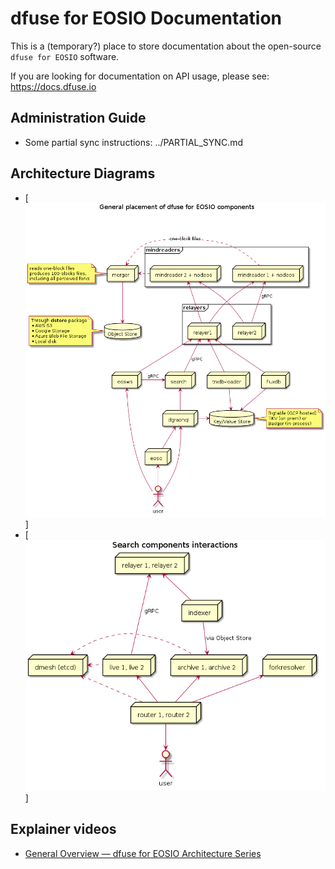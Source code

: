 # dfuse for EOSIO Documentation

This is a (temporary?) place to store documentation about the
open-source `dfuse for EOSIO` software.

If you are looking for documentation on API usage, please see:
https://docs.dfuse.io


## Administration Guide

* Some partial sync instructions: ../PARTIAL_SYNC.md

## Architecture Diagrams

* [![General components overview](general_architecture.png)]
* [![Search diagrams](search.png)]

## Explainer videos

* [General Overview — dfuse for EOSIO Architecture Series](https://www.youtube.com/watch?v=q3Mi1S4nvcU&t=387s)
